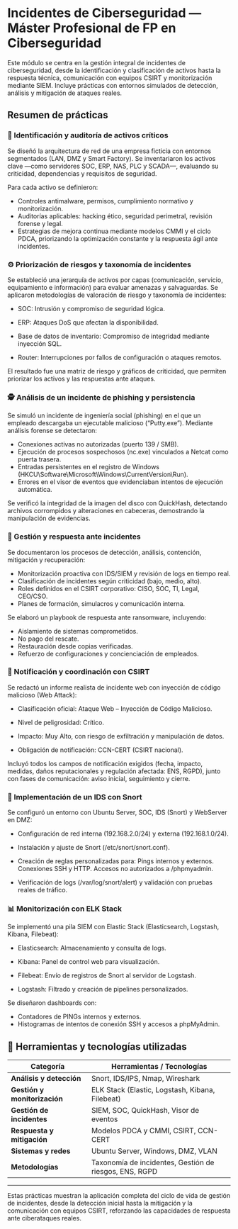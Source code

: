 # Incidentes de Ciberseguridad — Máster Profesional de FP en Ciberseguridad

Este módulo se centra en la gestión integral de incidentes de ciberseguridad, desde la identificación y clasificación de activos hasta la respuesta técnica, comunicación con equipos CSIRT y monitorización mediante SIEM.
Incluye prácticas con entornos simulados de detección, análisis y mitigación de ataques reales.


## Resumen de prácticas

### 🧩 Identificación y auditoría de activos críticos

Se diseñó la arquitectura de red de una empresa ficticia con entornos segmentados (LAN, DMZ y Smart Factory).
Se inventariaron los activos clave —como servidores SOC, ERP, NAS, PLC y SCADA—, evaluando su criticidad, dependencias y requisitos de seguridad.

Para cada activo se definieron:
- Controles antimalware, permisos, cumplimiento normativo y monitorización.
- Auditorías aplicables: hacking ético, seguridad perimetral, revisión forense y legal.
- Estrategias de mejora continua mediante modelos CMMI y el ciclo PDCA, priorizando la optimización constante y la respuesta ágil ante incidentes.


### ⚙️ Priorización de riesgos y taxonomía de incidentes

Se estableció una jerarquía de activos por capas (comunicación, servicio, equipamiento e información) para evaluar amenazas y salvaguardas.
Se aplicaron metodologías de valoración de riesgo y taxonomía de incidentes:
- SOC: 
    Intrusión y compromiso de seguridad lógica.

- ERP: 
    Ataques DoS que afectan la disponibilidad.

- Base de datos de inventario: 
    Compromiso de integridad mediante inyección SQL.

- Router: 
    Interrupciones por fallos de configuración o ataques remotos.

El resultado fue una matriz de riesgo y gráficos de criticidad, que permiten priorizar los activos y las respuestas ante ataques.


### 🕵️ Análisis de un incidente de phishing y persistencia

Se simuló un incidente de ingeniería social (phishing) en el que un empleado descargaba un ejecutable malicioso (“Putty.exe”).
Mediante análisis forense se detectaron:
- Conexiones activas no autorizadas (puerto 139 / SMB).
- Ejecución de procesos sospechosos (nc.exe) vinculados a Netcat como puerta trasera.
- Entradas persistentes en el registro de Windows (HKCU\Software\Microsoft\Windows\CurrentVersion\Run).
- Errores en el visor de eventos que evidenciaban intentos de ejecución automática.

Se verificó la integridad de la imagen del disco con QuickHash, detectando archivos corrompidos y alteraciones en cabeceras, demostrando la manipulación de evidencias.


### 🧠 Gestión y respuesta ante incidentes

Se documentaron los procesos de detección, análisis, contención, mitigación y recuperación:
- Monitorización proactiva con IDS/SIEM y revisión de logs en tiempo real.
- Clasificación de incidentes según criticidad (bajo, medio, alto).
- Roles definidos en el CSIRT corporativo: CISO, SOC, TI, Legal, CEO/CSO.
- Planes de formación, simulacros y comunicación interna.

Se elaboró un playbook de respuesta ante ransomware, incluyendo:
- Aislamiento de sistemas comprometidos.
- No pago del rescate.
- Restauración desde copias verificadas.
- Refuerzo de configuraciones y concienciación de empleados.


### 🧾 Notificación y coordinación con CSIRT

Se redactó un informe realista de incidente web con inyección de código malicioso (Web Attack):
- Clasificación oficial: 
    Ataque Web – Inyección de Código Malicioso.

- Nivel de peligrosidad: 
    Crítico.

- Impacto: 
    Muy Alto, con riesgo de exfiltración y manipulación de datos.

- Obligación de notificación: 
    CCN-CERT (CSIRT nacional).

Incluyó todos los campos de notificación exigidos (fecha, impacto, medidas, daños reputacionales y regulación afectada: ENS, RGPD), junto con fases de comunicación: aviso inicial, seguimiento y cierre.


### 🧩 Implementación de un IDS con Snort

Se configuró un entorno con Ubuntu Server, SOC, IDS (Snort) y WebServer en DMZ:
- Configuración de red interna (192.168.2.0/24) y externa (192.168.1.0/24).
- Instalación y ajuste de Snort (/etc/snort/snort.conf).
- Creación de reglas personalizadas para:
    Pings internos y externos.
    Conexiones SSH y HTTP.
    Accesos no autorizados a /phpmyadmin.

- Verificación de logs (/var/log/snort/alert) y validación con pruebas reales de tráfico.


### 📊 Monitorización con ELK Stack

Se implementó una pila SIEM con Elastic Stack (Elasticsearch, Logstash, Kibana, Filebeat):
- Elasticsearch: 
    Almacenamiento y consulta de logs.

- Kibana: 
    Panel de control web para visualización.

- Filebeat: 
    Envío de registros de Snort al servidor de Logstash.

- Logstash: 
    Filtrado y creación de pipelines personalizados.

Se diseñaron dashboards con:
- Contadores de PINGs internos y externos.
- Histogramas de intentos de conexión SSH y accesos a phpMyAdmin.


## 🧰 Herramientas y tecnologías utilizadas

| Categoría | Herramientas / Tecnologías |
|------------|----------------------------|
| **Análisis y detección** | Snort, IDS/IPS, Nmap, Wireshark |
| **Gestión y monitorización** | ELK Stack (Elastic, Logstash, Kibana, Filebeat) |
| **Gestión de incidentes** | SIEM, SOC, QuickHash, Visor de eventos |
| **Respuesta y mitigación** | Modelos PDCA y CMMI, CSIRT, CCN-CERT |
| **Sistemas y redes** | Ubuntu Server, Windows, DMZ, VLAN |
| **Metodologías** | Taxonomía de incidentes, Gestión de riesgos, ENS, RGPD |


---
Estas prácticas muestran la aplicación completa del ciclo de vida de gestión de incidentes, desde la detección inicial hasta la mitigación y la comunicación con equipos CSIRT, reforzando las capacidades de respuesta ante ciberataques reales.